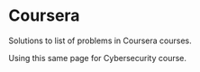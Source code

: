 Coursera
========

Solutions to list of problems in Coursera courses.

Using this same page for Cybersecurity course.
